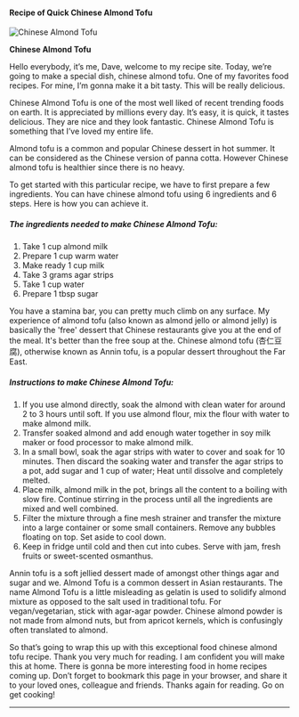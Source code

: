             

#### Recipe of Quick Chinese Almond Tofu

![Chinese Almond Tofu](https://img-global.cpcdn.com/recipes/6a3f4670e1f5f101/751x532cq70/chinese-almond-tofu-recipe-main-photo.jpg)

**Chinese Almond Tofu**

Hello everybody, it’s me, Dave, welcome to my recipe site. Today, we’re going to make a special dish, chinese almond tofu. One of my favorites food recipes. For mine, I’m gonna make it a bit tasty. This will be really delicious.

Chinese Almond Tofu is one of the most well liked of recent trending foods on earth. It is appreciated by millions every day. It’s easy, it is quick, it tastes delicious. They are nice and they look fantastic. Chinese Almond Tofu is something that I’ve loved my entire life.

Almond tofu is a common and popular Chinese dessert in hot summer. It can be considered as the Chinese version of panna cotta. However Chinese almond tofu is healthier since there is no heavy.

To get started with this particular recipe, we have to first prepare a few ingredients. You can have chinese almond tofu using 6 ingredients and 6 steps. Here is how you can achieve it.

##### The ingredients needed to make Chinese Almond Tofu:

1.  Take 1 cup almond milk
2.  Prepare 1 cup warm water
3.  Make ready 1 cup milk
4.  Take 3 grams agar strips
5.  Take 1 cup water
6.  Prepare 1 tbsp sugar

You have a stamina bar, you can pretty much climb on any surface. My experience of almond tofu (also known as almond jello or almond jelly) is basically the 'free' dessert that Chinese restaurants give you at the end of the meal. It's better than the free soup at the. Chinese almond tofu (杏仁豆腐), otherwise known as Annin tofu, is a popular dessert throughout the Far East.

##### Instructions to make Chinese Almond Tofu:

1.  If you use almond directly, soak the almond with clean water for around 2 to 3 hours until soft. If you use almond flour, mix the flour with water to make almond milk.
2.  Transfer soaked almond and add enough water together in soy milk maker or food processor to make almond milk.
3.  In a small bowl, soak the agar strips with water to cover and soak for 10 minutes. Then discard the soaking water and transfer the agar strips to a pot, add sugar and 1 cup of water; Heat until dissolve and completely melted.
4.  Place milk, almond milk in the pot, brings all the content to a boiling with slow fire. Continue stirring in the process until all the ingredients are mixed and well combined.
5.  Filter the mixture through a fine mesh strainer and transfer the mixture into a large container or some small containers. Remove any bubbles floating on top. Set aside to cool down.
6.  Keep in fridge until cold and then cut into cubes. Serve with jam, fresh fruits or sweet-scented osmanthus.

Annin tofu is a soft jellied dessert made of amongst other things agar and sugar and we. Almond Tofu is a common dessert in Asian restaurants. The name Almond Tofu is a little misleading as gelatin is used to solidify almond mixture as opposed to the salt used in traditional tofu. For vegan/vegetarian, stick with agar-agar powder. Chinese almond powder is not made from almond nuts, but from apricot kernels, which is confusingly often translated to almond.

So that’s going to wrap this up with this exceptional food chinese almond tofu recipe. Thank you very much for reading. I am confident you will make this at home. There is gonna be more interesting food in home recipes coming up. Don’t forget to bookmark this page in your browser, and share it to your loved ones, colleague and friends. Thanks again for reading. Go on get cooking!

* * *